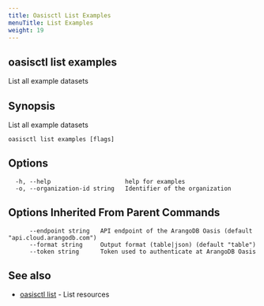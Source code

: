 ```yaml
---
title: Oasisctl List Examples
menuTitle: List Examples
weight: 19
---
```

## oasisctl list examples

List all example datasets

## Synopsis
List all example datasets

```
oasisctl list examples [flags]
```

## Options
```
  -h, --help                     help for examples
  -o, --organization-id string   Identifier of the organization
```

## Options Inherited From Parent Commands
```
      --endpoint string   API endpoint of the ArangoDB Oasis (default "api.cloud.arangodb.com")
      --format string     Output format (table|json) (default "table")
      --token string      Token used to authenticate at ArangoDB Oasis
```

## See also
* [oasisctl list](_index.md)	 - List resources

